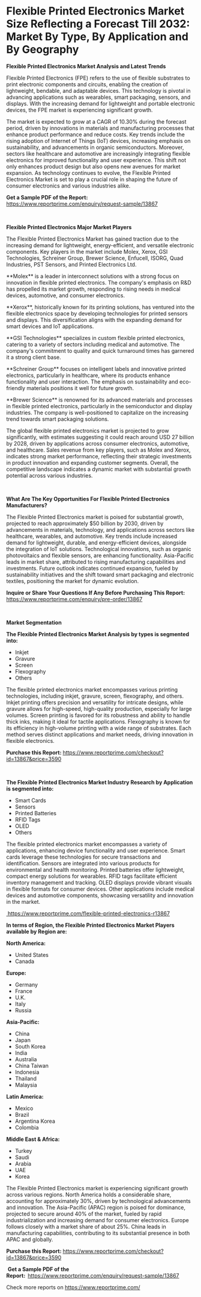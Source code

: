 <p><h1>Flexible Printed Electronics Market Size Reflecting a Forecast Till 2032: Market By Type, By Application and By Geography</h1></p><p><strong>Flexible Printed Electronics Market Analysis and Latest Trends</strong></p>
<p><p>Flexible Printed Electronics (FPE) refers to the use of flexible substrates to print electronic components and circuits, enabling the creation of lightweight, bendable, and adaptable devices. This technology is pivotal in advancing applications such as wearables, smart packaging, sensors, and displays. With the increasing demand for lightweight and portable electronic devices, the FPE market is experiencing significant growth.</p><p>The market is expected to grow at a CAGR of 10.30% during the forecast period, driven by innovations in materials and manufacturing processes that enhance product performance and reduce costs. Key trends include the rising adoption of Internet of Things (IoT) devices, increasing emphasis on sustainability, and advancements in organic semiconductors. Moreover, sectors like healthcare and automotive are increasingly integrating flexible electronics for improved functionality and user experience. This shift not only enhances product design but also opens new avenues for market expansion. As technology continues to evolve, the Flexible Printed Electronics Market is set to play a crucial role in shaping the future of consumer electronics and various industries alike.</p></p>
<p><strong>Get a Sample PDF of the Report:&nbsp;</strong> <a href="https://www.reportprime.com/enquiry/request-sample/13867?utm_campaign=2609&utm_medium=2&utm_source=Github&utm_content=ia&utm_term=20032025&utm_id=flexible-printed-electronics">https://www.reportprime.com/enquiry/request-sample/13867</a></p>
<p>&nbsp;</p>
<p><strong>Flexible Printed Electronics Major Market Players</strong></p>
<p><p>The Flexible Printed Electronics Market has gained traction due to the increasing demand for lightweight, energy-efficient, and versatile electronic components. Key players in the market include Molex, Xerox, GSI Technologies, Schreiner Group, Brewer Science, Enfucell, ISORG, Quad Industries, PST Sensors, and Printed Electronics Ltd.</p><p>**Molex** is a leader in interconnect solutions with a strong focus on innovation in flexible printed electronics. The company's emphasis on R&D has propelled its market growth, responding to rising needs in medical devices, automotive, and consumer electronics. </p><p>**Xerox**, historically known for its printing solutions, has ventured into the flexible electronics space by developing technologies for printed sensors and displays. This diversification aligns with the expanding demand for smart devices and IoT applications.</p><p>**GSI Technologies** specializes in custom flexible printed electronics, catering to a variety of sectors including medical and automotive. The company's commitment to quality and quick turnaround times has garnered it a strong client base.</p><p>**Schreiner Group** focuses on intelligent labels and innovative printed electronics, particularly in healthcare, where its products enhance functionality and user interaction. The emphasis on sustainability and eco-friendly materials positions it well for future growth.</p><p>**Brewer Science** is renowned for its advanced materials and processes in flexible printed electronics, particularly in the semiconductor and display industries. The company is well-positioned to capitalize on the increasing trend towards smart packaging solutions.</p><p>The global flexible printed electronics market is projected to grow significantly, with estimates suggesting it could reach around USD 27 billion by 2028, driven by applications across consumer electronics, automotive, and healthcare. Sales revenue from key players, such as Molex and Xerox, indicates strong market performance, reflecting their strategic investments in product innovation and expanding customer segments. Overall, the competitive landscape indicates a dynamic market with substantial growth potential across various industries.</p></p>
<p>&nbsp;</p>
<p><strong>What Are The Key Opportunities For Flexible Printed Electronics Manufacturers?</strong></p>
<p><p>The Flexible Printed Electronics market is poised for substantial growth, projected to reach approximately $50 billion by 2030, driven by advancements in materials, technology, and applications across sectors like healthcare, wearables, and automotive. Key trends include increased demand for lightweight, durable, and energy-efficient devices, alongside the integration of IoT solutions. Technological innovations, such as organic photovoltaics and flexible sensors, are enhancing functionality. Asia-Pacific leads in market share, attributed to rising manufacturing capabilities and investments. Future outlook indicates continued expansion, fueled by sustainability initiatives and the shift toward smart packaging and electronic textiles, positioning the market for dynamic evolution.</p></p>
<p><strong>Inquire or Share Your Questions If Any Before Purchasing This Report:</strong> <a href="https://www.reportprime.com/enquiry/pre-order/13867?utm_campaign=2609&utm_medium=2&utm_source=Github&utm_content=ia&utm_term=20032025&utm_id=flexible-printed-electronics">https://www.reportprime.com/enquiry/pre-order/13867</a></p>
<p>&nbsp;</p>
<p><strong>Market Segmentation</strong></p>
<p><strong>The Flexible Printed Electronics Market Analysis by types is segmented into:</strong></p>
<p><ul><li>Inkjet</li><li>Gravure</li><li>Screen</li><li>Flexography</li><li>Others</li></ul></p>
<p><p>The flexible printed electronics market encompasses various printing technologies, including inkjet, gravure, screen, flexography, and others. Inkjet printing offers precision and versatility for intricate designs, while gravure allows for high-speed, high-quality production, especially for large volumes. Screen printing is favored for its robustness and ability to handle thick inks, making it ideal for tactile applications. Flexography is known for its efficiency in high-volume printing with a wide range of substrates. Each method serves distinct applications and market needs, driving innovation in flexible electronics.</p></p>
<p><strong>Purchase this Report:&nbsp;</strong><a href="https://www.reportprime.com/checkout?id=13867&price=3590&utm_campaign=2609&utm_medium=2&utm_source=Github&utm_content=ia&utm_term=20032025&utm_id=flexible-printed-electronics">https://www.reportprime.com/checkout?id=13867&price=3590</a></p>
<p>&nbsp;</p>
<p><strong>The Flexible Printed Electronics Market Industry Research by Application is segmented into:</strong></p>
<p><ul><li>Smart Cards</li><li>Sensors</li><li>Printed Batteries</li><li>RFID Tags</li><li>OLED</li><li>Others</li></ul></p>
<p><p>The flexible printed electronics market encompasses a variety of applications, enhancing device functionality and user experience. Smart cards leverage these technologies for secure transactions and identification. Sensors are integrated into various products for environmental and health monitoring. Printed batteries offer lightweight, compact energy solutions for wearables. RFID tags facilitate efficient inventory management and tracking. OLED displays provide vibrant visuals in flexible formats for consumer devices. Other applications include medical devices and automotive components, showcasing versatility and innovation in the market.</p></p>
<p><a href="https://www.reportprime.com/flexible-printed-electronics-r13867?utm_campaign=2609&utm_medium=2&utm_source=Github&utm_content=ia&utm_term=20032025&utm_id=flexible-printed-electronics">&nbsp;https://www.reportprime.com/flexible-printed-electronics-r13867</a></p>
<p><strong>In terms of Region, the Flexible Printed Electronics Market Players available by Region are:</strong></p>
<p>
    <p> <strong> North America: </strong>
        <ul>
            <li>United States</li>
            <li>Canada</li>
        </ul>
        </p> 
    <p> <strong> Europe: </strong>
        <ul>
            <li>Germany</li>
            <li>France</li>
            <li>U.K.</li>
            <li>Italy</li>
            <li>Russia</li>
        </ul>
        </p> 
    <p> <strong> Asia-Pacific: </strong>
        <ul>
            <li>China</li>
            <li>Japan</li>
            <li>South Korea</li>
            <li>India</li>
            <li>Australia</li>
            <li>China Taiwan</li>
            <li>Indonesia</li>
            <li>Thailand</li>
            <li>Malaysia</li>
        </ul>
        </p> 
    <p> <strong> Latin America: </strong>
        <ul>
            <li>Mexico</li>
            <li>Brazil</li>
            <li>Argentina Korea</li>
            <li>Colombia</li>
        </ul>
        </p> 
    <p> <strong> Middle East & Africa: </strong>
        <ul>
            <li>Turkey</li>
            <li>Saudi</li>
            <li>Arabia</li>
            <li>UAE</li>
            <li>Korea</li>
        </ul>
    </p>
    </p>
<p><p>The Flexible Printed Electronics market is experiencing significant growth across various regions. North America holds a considerable share, accounting for approximately 30%, driven by technological advancements and innovation. The Asia-Pacific (APAC) region is poised for dominance, projected to secure around 40% of the market, fueled by rapid industrialization and increasing demand for consumer electronics. Europe follows closely with a market share of about 25%. China leads in manufacturing capabilities, contributing to its substantial presence in both APAC and globally.</p></p>
<p><strong>Purchase this Report: </strong><a href="https://www.reportprime.com/checkout?id=13867&price=3590&utm_campaign=2609&utm_medium=2&utm_source=Github&utm_content=ia&utm_term=20032025&utm_id=flexible-printed-electronics">https://www.reportprime.com/checkout?id=13867&price=3590</a></p>
<p>&nbsp;<strong>Get a Sample PDF of the Report:&nbsp;&nbsp;</strong><a href="https://www.reportprime.com/enquiry/request-sample/13867?utm_campaign=2609&utm_medium=2&utm_source=Github&utm_content=ia&utm_term=20032025&utm_id=flexible-printed-electronics">https://www.reportprime.com/enquiry/request-sample/13867</a></p>
<p><strong></strong></p>
<p>Check more reports on <a href="https://www.reportprime.com/?utm_campaign=2609&utm_medium=2&utm_source=Github&utm_content=ia&utm_term=20032025&utm_id=flexible-printed-electronics">https://www.reportprime.com/</a></p>